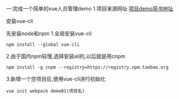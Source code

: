 一:完成一个简单的vue人员管理demo
1.项目来源网址 <a href="https://www.jianshu.com/p/5d9b341d650f">项目demo简书地址</a>

安装vue-cli

先安装node和npm 
1.全局安装vue-cli

```
npm install --global vue-cli 
```

2.由于国内npm较慢,选择安装ali的,以后就是用cnpm

```
npm install -g cnpm --registry=https://registry.npm.taobao.org 
```

3.新增一个空项目后,使用vue-cli进行初始化

```
vue init webpack demo01(项目名) 
```


